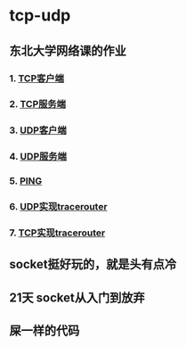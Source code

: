 # tcp-udp
## 东北大学网络课的作业
### 1. [TCP客户端](https://github.com/SunHanxi/NetworkCode/blob/master/TCP_Client/tcp_client.c)
### 2. [TCP服务端](https://github.com/SunHanxi/NetworkCode/blob/master/TCP_Server/tcp_server.c)
### 3. [UDP客户端](https://github.com/SunHanxi/NetworkCode/blob/master/UDP_Client/udp_client.c)
### 4. [UDP服务端](https://github.com/SunHanxi/NetworkCode/blob/master/UDP_Server/udp_server.c)
### 5. [PING](https://github.com/SunHanxi/NetworkCode/tree/master/ping)
### 6. [UDP实现tracerouter](https://github.com/SunHanxi/NetworkCode/tree/master/tcp_TraceRoute)
### 7. [TCP实现tracerouter](https://github.com/SunHanxi/NetworkCode/tree/master/udp_TraceRoute)


## socket挺好玩的，就是头有点冷
## 21天 socket从入门到放弃
## 屎一样的代码
 
